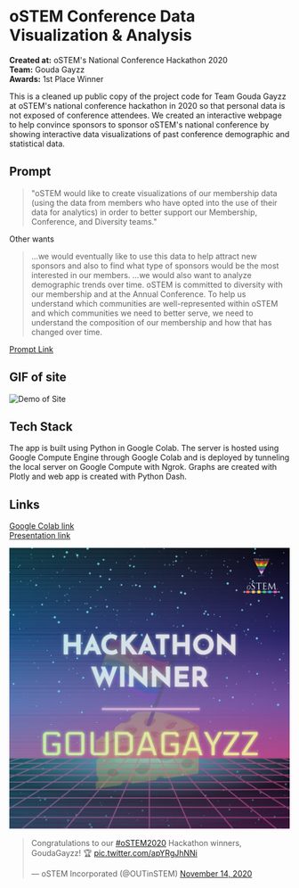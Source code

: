 # oSTEM Conference Data Visualization & Analysis

**Created at:** oSTEM's National Conference Hackathon 2020  
**Team:** Gouda Gayzz  
**Awards:** 1st Place Winner

This is a cleaned up public copy of the project code for Team Gouda Gayzz at oSTEM's national conference hackathon in 2020 so that personal data is not exposed of conference attendees. We created an interactive webpage to help convince sponsors to sponsor oSTEM's national conference by showing interactive data visualizations of past conference demographic and statistical data. 

## Prompt

> "oSTEM would like to create visualizations of our membership data (using the data from members who have opted into the use of their data for analytics) in order to better support our Membership, Conference, and Diversity teams."

Other wants

> ...we would eventually like to use this data to help attract new sponsors and also to find what type of sponsors would be the most interested in our members. 
> ...we would also want to analyze demographic trends over time.  oSTEM is committed to diversity with our membership and at the Annual Conference. To help us understand which communities are well-represented within oSTEM and which communities we need to better serve, we need to understand the composition of our membership and how that has changed over time.

[Prompt Link](https://www.notion.so/Conference-Data-Visualization-Analysis-8f8722c229d64c5a8da2b8610317ab30)

## GIF of site
![Demo of Site](site-demo.gif)

## Tech Stack
The app is built using Python in Google Colab. The server is hosted using Google Compute Engine through Google Colab and is deployed by tunneling the local server on Google Compute with Ngrok. Graphs are created with Plotly and web app is created with Python Dash.

## Links
[Google Colab link](https://colab.research.google.com/drive/1NtZeX5P1TWRXsITaFYyG3DmqDMnPsZgs?authuser=1#scrollTo=5vb1CYKm-w3L)  
[Presentation link](https://docs.google.com/presentation/d/1MyG4YmxjUO01HL0-dMUT7M9AxKQD43boELYwVoJ3Rog/edit#slide=id.gab23da617d_1_32)  

![Twitter Pic](twitter-pic.jpg)

<blockquote class="twitter-tweet"><p lang="en" dir="ltr">Congratulations to our <a href="https://twitter.com/hashtag/oSTEM2020?src=hash&amp;ref_src=twsrc%5Etfw">#oSTEM2020</a> Hackathon winners, GoudaGayzz! 🏆 <a href="https://t.co/apYRgJhNNi">pic.twitter.com/apYRgJhNNi</a></p>&mdash; oSTEM Incorporated (@OUTinSTEM) <a href="https://twitter.com/OUTinSTEM/status/1327724990263742464?ref_src=twsrc%5Etfw">November 14, 2020</a></blockquote>
